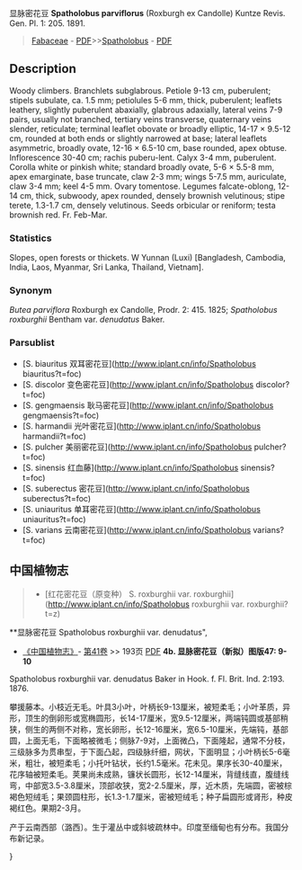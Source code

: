 显脉密花豆 **Spatholobus parviflorus** (Roxburgh ex Candolle) Kuntze Revis. Gen. Pl. 1: 205. 1891.

> [Fabaceae](http://www.iplant.cn/info/Fabaceae?t=foc) - [PDF](http://www.iplant.cn/foc/pdf/Fabaceae.pdf)>>[Spatholobus](http://www.iplant.cn/info/Spatholobus?t=foc) - [PDF](http://www.iplant.cn/foc/pdf/Spatholobus.pdf)

## Description

Woody climbers. Branchlets subglabrous. Petiole 9-13 cm, puberulent; stipels subulate, ca. 1.5 mm; petiolules 5-6 mm, thick, puberulent; leaflets leathery, slightly puberulent abaxially, glabrous adaxially, lateral veins 7-9 pairs, usually not branched, tertiary veins transverse, quaternary veins slender, reticulate; terminal leaflet obovate or broadly elliptic, 14-17 × 9.5-12 cm, rounded at both ends or slightly narrowed at base; lateral leaflets asymmetric, broadly ovate, 12-16 × 6.5-10 cm, base rounded, apex obtuse. Inflorescence 30-40 cm; rachis puberu-lent. Calyx 3-4 mm, puberulent. Corolla white or pinkish white; standard broadly ovate, 5-6 × 5.5-8 mm, apex emarginate, base truncate, claw 2-3 mm; wings 5-7.5 mm, auriculate, claw 3-4 mm; keel 4-5 mm. Ovary tomentose. Legumes falcate-oblong, 12-14 cm, thick, subwoody, apex rounded, densely brownish velutinous; stipe terete, 1.3-1.7 cm, densely velutinous. Seeds orbicular or reniform; testa brownish red. Fr. Feb-Mar.

### Statistics
Slopes, open forests or thickets. W Yunnan (Luxi) [Bangladesh, Cambodia, India, Laos, Myanmar, Sri Lanka, Thailand, Vietnam].

### Synonym
*Butea parviflora* Roxburgh ex Candolle, Prodr. 2: 415. 1825; *Spatholobus roxburghii* Bentham var. *denudatus* Baker.


### Parsublist

* [S.  biauritus  双耳密花豆](http://www.iplant.cn/info/Spatholobus biauritus?t=foc)
* [S.  discolor  变色密花豆](http://www.iplant.cn/info/Spatholobus discolor?t=foc)
* [S.  gengmaensis  耿马密花豆](http://www.iplant.cn/info/Spatholobus gengmaensis?t=foc)
* [S.  harmandii  光叶密花豆](http://www.iplant.cn/info/Spatholobus harmandii?t=foc)
* [S.  pulcher  美丽密花豆](http://www.iplant.cn/info/Spatholobus pulcher?t=foc)
* [S.  sinensis  红血藤](http://www.iplant.cn/info/Spatholobus sinensis?t=foc)
* [S.  suberectus  密花豆](http://www.iplant.cn/info/Spatholobus suberectus?t=foc)
* [S.  uniauritus  单耳密花豆](http://www.iplant.cn/info/Spatholobus uniauritus?t=foc)
* [S.  varians  云南密花豆](http://www.iplant.cn/info/Spatholobus varians?t=foc)

## 中国植物志

> * [红花密花豆（原变种）  S.  roxburghii var. roxburghii](http://www.iplant.cn/info/Spatholobus roxburghii var. roxburghii?t=z)

**显脉密花豆 Spatholobus roxburghii var. denudatus",

* [《中国植物志》](http://www.iplant.cn/frps)- [第41卷](http://www.iplant.cn/frps/vol/41) >> 193页 [PDF](http://www.iplant.cn/frps/pdf/41/193.pdf)
**4b. 显脉密花豆（新拟）图版47: 9-10**

Spatholobus roxburghii var. denudatus Baker in Hook. f. Fl. Brit. Ind. 2:193. 1876.

攀援藤本。小枝近无毛。叶具3小叶，叶柄长9-13厘米，被短柔毛；小叶革质，异形，顶生的倒卵形或宽椭圆形，长14-17厘米，宽9.5-12厘米，两端钝圆或基部稍狭，侧生的两侧不对称，宽长卵形，长12-16厘米，宽6.5-10厘米，先端钝，基部圆，上面无毛，下面略被微毛；侧脉7-9对，上面微凸，下面隆起，通常不分枝，三级脉多为贯串型，于下面凸起，四级脉纤细，网状，下面明显；小叶柄长5-6毫米，粗壮，被短柔毛；小托叶钻状，长约1.5毫米。花未见。果序长30-40厘米，花序轴被短柔毛。荚果尚未成熟，镰状长圆形，长12-14厘米，背缝线直，腹缝线弯，中部宽3.5-3.8厘米，顶部收狭，宽2-2.5厘米，厚，近木质，先端圆，密被棕褐色短绒毛；果颈圆柱形，长1.3-1.7厘米，密被短绒毛；种子扁圆形或肾形，种皮褐红色。果期2-3月。

产于云南西部（潞西〕。生于灌丛中或斜坡疏林中。印度至缅甸也有分布。我国分布新记录。


}